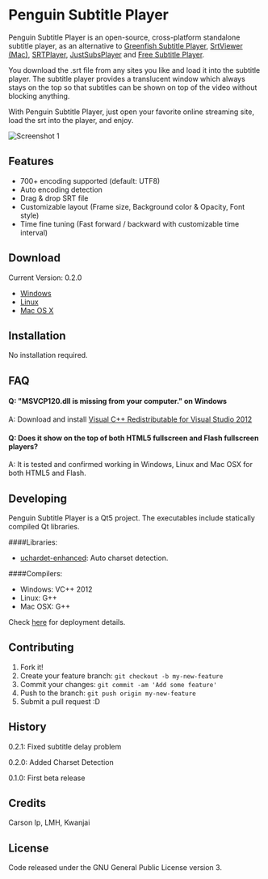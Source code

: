# Penguin Subtitle Player

Penguin Subtitle Player is an open-source, cross-platform standalone subtitle player, as an alternative to [Greenfish Subtitle Player](http://greenfish-subtitle-player.en.softonic.com/), [SrtViewer (Mac)](https://sourceforge.net/projects/srtviewer/), [SRTPlayer](https://sourceforge.net/projects/subtitleplayer/), [JustSubsPlayer](https://justsubsplayer.codeplex.com/) and [Free Subtitle Player](http://sourceforge.net/projects/freesubtitleplayer/).

You download the .srt file from any sites you like and load it into the subtitle player. The subtitle player provides a translucent window which always stays on the top so that subtitles can be shown on top of the video without blocking anything.

With Penguin Subtitle Player, just open your favorite online streaming site, load the srt into the player, and enjoy.

![Screenshot 1](https://a.fsdn.com/con/app/proj/penguinsubtitleplayer/screenshots/11087183_10207184638993421_1626182263_o.jpg)

## Features

* 700+ encoding supported (default: UTF8)
* Auto encoding detection
* Drag & drop SRT file
* Customizable layout (Frame size, Background color & Opacity, Font style)
* Time fine tuning (Fast forward / backward with customizable time interval)

## Download

Current Version: 0.2.0
* [Windows](https://sourceforge.net/projects/penguinsubtitleplayer/files/Penguin%20Subtitle%20Player/0.2.0/PenguinSubtitlePlayer-Windows.zip/download)
* [Linux](https://sourceforge.net/projects/penguinsubtitleplayer/files/Penguin%20Subtitle%20Player/0.2.0/PenguinSubtitlePlayer-Linux.tar.gz/download)
* [Mac OS X](https://sourceforge.net/projects/penguinsubtitleplayer/files/Penguin%20Subtitle%20Player/0.2.0/PenguinSubtitlePlayer-OSX.zip/download)

## Installation

No installation required.

## FAQ

#### Q: "MSVCP120.dll is missing from your computer." on Windows
A: Download and install [Visual C++ Redistributable for Visual Studio 2012](http://www.microsoft.com/download/details.aspx?id=30679)

#### Q: Does it show on the top of both HTML5 fullscreen and Flash fullscreen players?
A: It is tested and confirmed working in Windows, Linux and Mac OSX for both HTML5 and Flash.

## Developing

Penguin Subtitle Player is a Qt5 project. The executables include statically compiled Qt libraries.

####Libraries:
* [uchardet-enhanced](https://bitbucket.org/medoc/uchardet-enhanced): Auto charset detection. 

####Compilers:

* Windows: VC++ 2012
* Linux: G++
* Mac OSX: G++

Check [here](http://doc.qt.io/qt-5/deployment.html) for deployment details.

## Contributing

1. Fork it!
2. Create your feature branch: `git checkout -b my-new-feature`
3. Commit your changes: `git commit -am 'Add some feature'`
4. Push to the branch: `git push origin my-new-feature`
5. Submit a pull request :D

## History

0.2.1: Fixed subtitle delay problem

0.2.0: Added Charset Detection

0.1.0: First beta release

## Credits

Carson Ip, LMH, Kwanjai

## License

Code released under the GNU General Public License version 3.